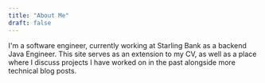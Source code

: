 ```yaml
---
title: "About Me"
draft: false
---
```


I'm a software engineer, currently working at Starling Bank as a backend Java
Engineer. This site serves as an extension to my CV, as well as a place where I
discuss projects I have worked on in the past alongside more technical blog
posts.
